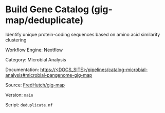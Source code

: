 # Build Gene Catalog (gig-map/deduplicate)

Identify unique protein-coding sequences based on amino acid similarity clustering


Workflow Engine: Nextflow


Category: Microbial Analysis


Documentation: [https://<DOCS_SITE>/pipelines/catalog-microbial-analysis#microbial-pangenome-gig-map](https://<DOCS_SITE>/pipelines/catalog-microbial-analysis#microbial-pangenome-gig-map)


Source: [FredHutch/gig-map](FredHutch/gig-map)


Version: `main`


Script: `deduplicate.nf`
